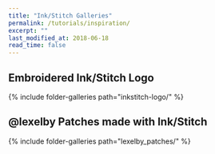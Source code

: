 ```yaml
---
title: "Ink/Stitch Galleries"
permalink: /tutorials/inspiration/
excerpt: ""
last_modified_at: 2018-06-18
read_time: false  
---
```

## Embroidered Ink/Stitch Logo

{% include folder-galleries path="inkstitch-logo/" %}

## @lexelby Patches made with Ink/Stitch ##

{% include folder-galleries path="lexelby_patches/" %}
